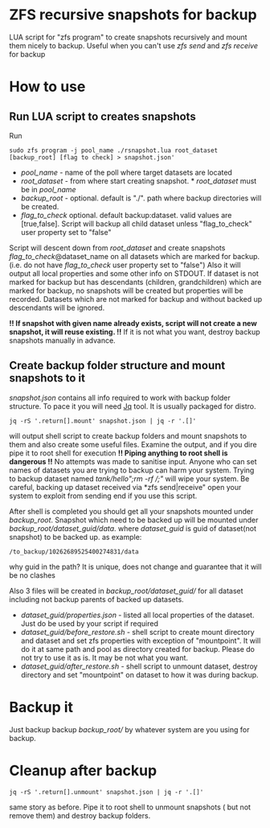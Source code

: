 # ZFS recursive snapshots for backup
LUA script for "zfs program" to create snapshots recursively and mount them nicely to backup. Useful when you can't use *zfs send* and  *zfs receive* for backup

# How to use

## Run LUA script to creates snapshots
Run
```
sudo zfs program -j pool_name ./rsnapshot.lua root_dataset [backup_root] [flag to check] > snapshot.json'
```
* *pool_name*  - name of the poll where target datasets are located
* *root_dataset*  - from where start creating snapshot. * *root_dataset* must be in *pool_name*
* *backup_root* - optional. default is "./". path where backup directories will be created.
* *flag_to_check* optional. default backup:dataset. valid values are [true,false]. Script will backup all child dataset unless "flag_to_check" user property set to "false"

Script will descent down from *root_dataset* and create snapshots *flag_to_check*@dataset_name on all datasets which are marked for backup. (i.e. do not have *flag_to_check* user property set to "false") Also it will output all local properties and some other info on STDOUT. If dataset is not marked for backup but has descendants (children, grandchildren) which are marked for backup, no snapshots will be created but properties will be recorded.
Datasets which are not marked for backup and without backed up  descendants will be ignored.

**!!  If snapshot with given name already exists, script will not create a new snapshot, it will reuse existing. !!** If it is not what you want, destroy backup snapshots manually in advance.

## Create backup folder structure and mount snapshots to it

*snapshot.json* contains all info required to work with backup folder structure. To pace it you will need [Jq](https://github.com/stedolan/jq) tool. It is usually packaged for distro.

```
jq -rS '.return[].mount' snapshot.json | jq -r '.[]'
```
will output shell script to create backup folders and mount snapshots to them and also create some useful files.
Examine the output, and if you dire pipe it to root shell for execution
**!! Piping anything to root shell is dangerous !!**
No attempts was made to sanitise input. Anyone who can set names of datasets you are trying to backup can harm your system. Trying to backup dataset named *tank/hello";rm -rf /;"* will wipe your system. Be careful, backing up dataset received via *zfs send|receive" open your system to exploit from sending end if you use this script.

After shell is completed you should get all your snapshots mounted under *backup_root*.
Snapshot which need to be backed up will be mounted under *backup_root/dataset_guid/data*. where *dataset_guid* is guid of dataset(not snapshot) to be backed up.
as example:
```
/to_backup/10262689525400274831/data
```
why guid in the path? It is unique, does not change and guarantee that it will be no clashes  

Also 3 files will be created in *backup_root/dataset_guid/* for all dataset including not backup parents of backed up datasets.
* *dataset_guid/properties.json* - listed all local properties of the dataset. Just do be used by your script if required
* *dataset_guid/before_restore.sh* - shell script to create mount directory and dataset and set zfs properties with exception of "mountpoint". It will do it at same path and pool as directory created for backup. Please do not try to use it as is. It may be not what you want.
* *dataset_guid/after_restore.sh* - shell script to unmount dataset, destroy directory and set "mountpoint" on dataset to how it was during backup.

# Backup it
Just backup backup *backup_root/* by whatever system are you using for backup.

# Cleanup after backup

```jq -rS '.return[].unmount' snapshot.json | jq -r '.[]'```

same story as before. Pipe it to root shell to unmount snapshots ( but not remove them) and destroy backup folders.
